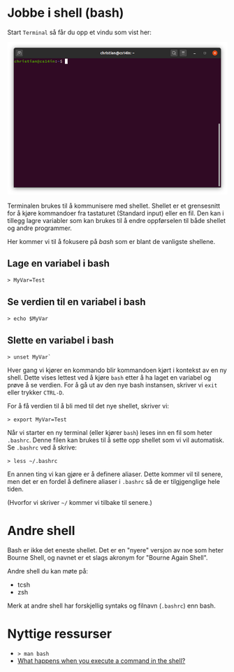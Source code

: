# Jobbe i shell (bash)

Start `Terminal` så får du opp et vindu som vist her:

![Terminal](images/Terminal.png "Terminal")

Terminalen brukes til å kommunisere med shellet. Shellet er et grensesnitt for å kjøre kommandoer fra tastaturet (Standard input) eller en fil. Den kan i tillegg lagre variabler som kan brukes til å endre oppførselen til både shellet og andre programmer.

Her kommer vi til å fokusere på _bash_ som er blant de vanligste shellene.

## Lage en variabel i bash

    > MyVar=Test

## Se verdien til en variabel i bash

    > echo $MyVar

## Slette en variabel i bash

    > unset MyVar`

Hver gang vi kjører en kommando blir kommandoen kjørt i kontekst av en ny shell. Dette vises lettest ved å kjøre `bash` etter å ha laget en variabel og prøve å se verdien. For å gå ut av den nye bash instansen, skriver vi `exit` eller trykker `CTRL-D`.

For å få verdien til å bli med til det nye shellet, skriver vi:

    > export MyVar=Test

Når vi starter en ny terminal (eller kjører `bash`) leses inn en fil som heter `.bashrc`. Denne filen kan brukes til å sette opp shellet som vi vil automatisk. Se `.bashrc` ved å skrive:

    > less ~/.bashrc

En annen ting vi kan gjøre er å definere aliaser. Dette kommer vil til senere, men det er en fordel å definere aliaser i `.bashrc` så de er tilgjgenglige hele tiden.

(Hvorfor vi skriver `~/` kommer vi tilbake til senere.)

# Andre shell

Bash er ikke det eneste shellet. Det er en "nyere" versjon av noe som heter Bourne Shell, og navnet er et slags akronym for "Bourne Again Shell".

Andre shell du kan møte på:
- tcsh
- zsh

Merk at andre shell har forskjellig syntaks og filnavn (`.bashrc`) enn bash.

# Nyttige ressurser
- `> man bash`
- [What happens when you execute a command in the shell?](https://medium.com/@SergioPietri/behind-the-scenes-what-happens-when-you-execute-a-command-in-the-shell-9fef53832f6a)